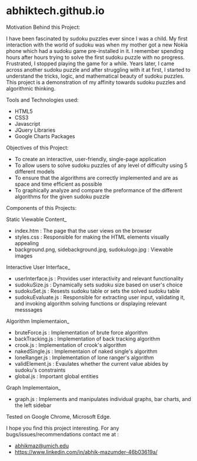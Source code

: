 # abhiktech.github.io

Motivation Behind this Project:

I have been fascinated by sudoku puzzles ever since I was a child. My first interaction with the world of sudoku was when my mother
got a new Nokia phone which had a sudoku game pre-installed in it. I remember spending hours after hours trying to solve the first sudoku
puzzle with no progress. Frustrated, I stopped playing the game for a while. Years later, I came across another sudoku puzzle and after 
struggling with it at first, I started to understand the tricks, logic, and mathematical beauty of sudoku puzzles. This project is a 
demonstration of my affinity towards sudoku puzzles and algorithmic thinking.

Tools and Technologies used:
- HTML5
- CSS3
- Javascript
- JQuery Libraries
- Google Charts Packages

Objectives of this Project:
- To create an interactive, user-friendly, single-page application
- To allow users to solve sudoku puzzles of any level of difficulty using 5 different models
- To ensure that the algorithms are correctly implemented and are as space and time efficient as possible
- To graphically analyze and compare the preformance of the different algorithms for the given sudoku puzzle

Components of this Projects:

Static Viewable Content_
- index.htm : The page that the user views on the browser
- styles.css : Responsible for making the HTML elements visually appealing
- background.png, sidebackground.jpg, sudokulogo.jpg : Viewable images

Interactive User Interface_
- userInterface.js : Provides user interactivity and relevant functionality
- sudokuSize.js : Dynamically sets sudoku size based on user's choice
- sudokuSet.js : Resests sudoku table or sets the solved sudoku table
- sudokuEvaluate.js : Responsible for extracting user input, validating it, and invoking algorithm solving functions or displaying 
  relevant messsages
  
Algorithm Implementaion_
- bruteForce.js : Implementation of brute force algorithm
- backTracking.js : Implementation of back tracking algorithm
- crook.js : Implementation of crook's algorithm
- nakedSingle.js : Implementaion of naked single's algorithm
- loneRanger.js : Implementation of lone ranger's algorithm
- validElement.js : Evaulates whether the current value abides by sudoku's constraints
- global.js : Important global entities

Graph Implementaion_
- graph.js : Implements and manipulates individual graphs, bar charts, and the left sidebar

Tested on Google Chrome, Microsoft Edge.

I hope you find this project interesting. For any bugs/issues/recommendations contact me at : 
- abhikmaz@umich.edu
- https://www.linkedin.com/in/abhik-mazumder-46b03619a/
